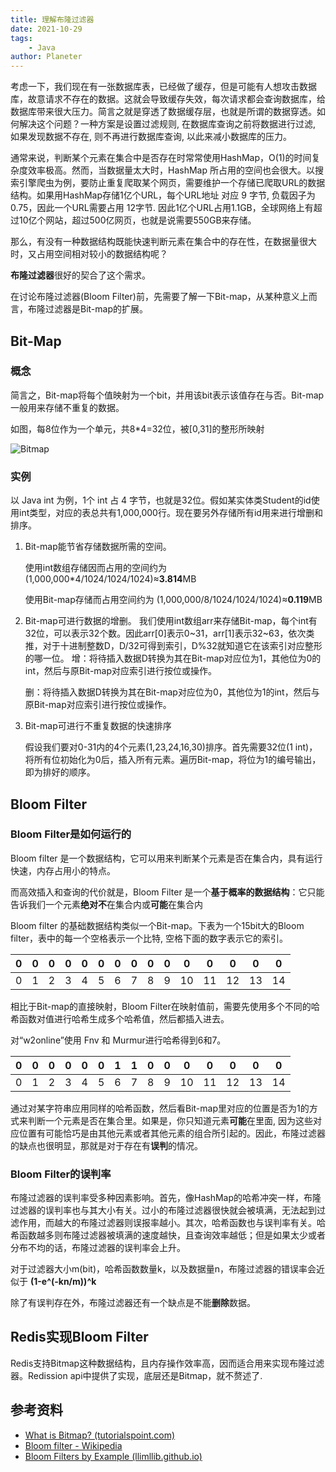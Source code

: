 ```yaml
---
title: 理解布隆过滤器
date: 2021-10-29
tags: 
    - Java
author: Planeter
---
```


考虑一下，我们现在有一张数据库表，已经做了缓存，但是可能有人想攻击数据库，故意请求不存在的数据。这就会导致缓存失效，每次请求都会查询数据库，给数据库带来很大压力。简言之就是穿透了数据缓存层，也就是所谓的数据穿透。如何解决这个问题？一种方案是设置过滤规则, 在数据库查询之前将数据进行过滤, 如果发现数据不存在, 则不再进行数据库查询, 以此来减小数据库的压力。

通常来说，判断某个元素在集合中是否存在时常常使用HashMap，O(1)的时间复杂度效率极高。然而，当数据量太大时，HashMap 所占用的空间也会很大。以搜索引擎爬虫为例，要防止重复爬取某个网页，需要维护一个存储已爬取URL的数据结构。如果用HashMap存储1亿个URL，每个URL地址 对应 9 字节, 负载因子为0.75，因此一个URL需要占用 12字节. 因此1亿个URL占用1.1GB，全球网络上有超过10亿个网站，超过500亿网页，也就是说需要550GB来存储。

那么，有没有一种数据结构既能快速判断元素在集合中的存在性，在数据量很大时，又占用空间相对较小的数据结构呢？

**布隆过滤器**很好的契合了这个需求。

在讨论布隆过滤器(Bloom Filter)前，先需要了解一下Bit-map，从某种意义上而言，布隆过滤器是Bit-map的扩展。

## Bit-Map

### 概念

简言之，Bit-map将每个值映射为一个bit，并用该bit表示该值存在与否。Bit-map一般用来存储不重复的数据。

如图，每8位作为一个单元，共8*4=32位，被[0,31]的整形所映射

![Bitmap](https://www.tutorialspoint.com/assets/questions/media/11375/Bitmap%20in%20OS.PNG)

### 实例

以 Java int 为例，1个 int 占 4 字节，也就是32位。假如某实体类Student的id使用int类型，对应的表总共有1,000,000行。现在要另外存储所有id用来进行增删和排序。

1. Bit-map能节省存储数据所需的空间。

   使用int数组存储因而占用的空间约为 (1,000,000*4/1024/1024/1024)≈**3.814**MB

   使用Bit-map存储而占用空间约为 (1,000,000/8/1024/1024/1024)≈**0.119**MB

2. Bit-map可进行数据的增删。
   我们使用int数组arr来存储Bit-map，每个int有32位，可以表示32个数。因此arr[0]表示0~31，arr[1]表示32~63，依次类推，对于十进制整数D，D/32可得到索引，D%32就知道它在该索引对应整形的哪一位。
   增：将待插入数据D转换为其在Bit-map对应位为1，其他位为0的int，然后与原Bit-map对应索引进行按位或操作。

   删：将待插入数据D转换为其在Bit-map对应位为0，其他位为1的int，然后与原Bit-map对应索引进行按位或操作。

3. Bit-map可进行不重复数据的快速排序

   假设我们要对0-31内的4个元素(1,23,24,16,30)排序。首先需要32位(1 int)，将所有位初始化为0后，插入所有元素。遍历Bit-map，将位为1的编号输出，即为排好的顺序。

## Bloom Filter

### Bloom Filter是如何运行的

Bloom filter 是一个数据结构，它可以用来判断某个元素是否在集合内，具有运行快速，内存占用小的特点。

而高效插入和查询的代价就是，Bloom Filter 是一个**基于概率的数据结构**：它只能告诉我们一个元素**绝对不**在集合内或**可能**在集合内

Bloom filter 的基础数据结构类似一个Bit-map。下表为一个15bit大的Bloom filter，表中的每一个空格表示一个比特, 空格下面的数字表示它的索引。

| 0    | 0    | 0    | 0    | 0    | 0    | 0    | 0    | 0    | 0    | 0    | 0    | 0    | 0    | 0    |
| ---- | ---- | ---- | ---- | ---- | ---- | ---- | ---- | ---- | ---- | ---- | ---- | ---- | ---- | ---- |
| 0    | 1    | 2    | 3    | 4    | 5    | 6    | 7    | 8    | 9    | 10   | 11   | 12   | 13   | 14   |

相比于Bit-map的直接映射，Bloom Filter在映射值前，需要先使用多个不同的哈希函数对值进行哈希生成多个哈希值，然后都插入进去。

对“w2online”使用 Fnv 和 Murmur进行哈希得到6和7。

| 0    | 0    | 0    | 0    | 0    | 0    | 1    | 1    | 0    | 0    | 0    | 0    | 0    | 0    | 0    |
| ---- | ---- | ---- | ---- | ---- | ---- | ---- | ---- | ---- | ---- | ---- | ---- | ---- | ---- | ---- |
| 0    | 1    | 2    | 3    | 4    | 5    | 6    | 7    | 8    | 9    | 10   | 11   | 12   | 13   | 14   |

通过对某字符串应用同样的哈希函数，然后看Bit-map里对应的位置是否为1的方式来判断一个元素是否在集合里。如果是，你只知道元素**可能**在里面, 因为这些对应位置有可能恰巧是由其他元素或者其他元素的组合所引起的。因此，布隆过滤器的缺点也很明显，那就是对于存在有**误判**的情况。

### Bloom Filter的误判率

布隆过滤器的误判率受多种因素影响。首先，像HashMap的哈希冲突一样，布隆过滤器的误判率也与其大小有关。过小的布隆过滤器很快就会被填满，无法起到过滤作用，而越大的布隆过滤器则误报率越小。其次，哈希函数也与误判率有关。哈希函数越多则布隆过滤器被填满的速度越快，且查询效率越低；但是如果太少或者分布不均的话，布隆过滤器的误判率会上升。

对于过滤器大小m(bit)，哈希函数数量k，以及数据量n，布隆过滤器的错误率会近似于 **(1-e^(-kn/m))^k**

除了有误判存在外，布隆过滤器还有一个缺点是不能**删除**数据。

## Redis实现Bloom Filter

Redis支持Bitmap这种数据结构，且内存操作效率高，因而适合用来实现布隆过滤器。Redission api中提供了实现，底层还是Bitmap，就不赘述了.

## 参考资料

- [What is Bitmap? (tutorialspoint.com)](https://www.tutorialspoint.com/What-is-Bitmap)
- [Bloom filter - Wikipedia](https://en.wikipedia.org/wiki/Bloom_filter#Examples)
- [Bloom Filters by Example (llimllib.github.io)](http://llimllib.github.io/bloomfilter-tutorial/zh_CN/)





